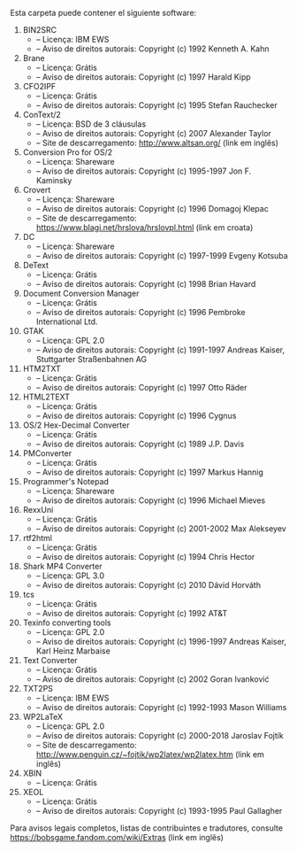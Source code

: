 ﻿Esta carpeta puede contener el siguiente software:

1. BIN2SRC
   - – Licença: IBM EWS
   - – Aviso de direitos autorais: Copyright (c) 1992 Kenneth A. Kahn
2. Brane
   - – Licença: Grátis
   - – Aviso de direitos autorais: Copyright (c) 1997 Harald Kipp
3. CFO2IPF
   - – Licença: Grátis
   - – Aviso de direitos autorais: Copyright (c) 1995 Stefan Rauchecker
4. ConText/2
   - – Licença: BSD de 3 cláusulas
   - – Aviso de direitos autorais: Copyright (c) 2007 Alexander Taylor
   - – Site de descarregamento: http://www.altsan.org/ (link em inglês)
5. Conversion Pro for OS/2
   - – Licença: Shareware
   - – Aviso de direitos autorais: Copyright (c) 1995-1997 Jon F. Kaminsky
6. Crovert
   - – Licença: Shareware
   - – Aviso de direitos autorais: Copyright (c) 1996 Domagoj Klepac
   - – Site de descarregamento: https://www.blagi.net/hrslova/hrslovpl.html (link em croata)
7. DC
   - – Licença: Shareware
   - – Aviso de direitos autorais: Copyright (c) 1997-1999 Evgeny Kotsuba
8. DeText
   - – Licença: Grátis
   - – Aviso de direitos autorais: Copyright (c) 1998 Brian Havard
9. Document Conversion Manager
   - – Licença: Grátis
   - – Aviso de direitos autorais: Copyright (c) 1996 Pembroke International Ltd.
10. GTAK
    - – Licença: GPL 2.0
    - – Aviso de direitos autorais: Copyright (c) 1991-1997 Andreas Kaiser, Stuttgarter Straßenbahnen AG
11. HTM2TXT
    - – Licença: Grátis
    - – Aviso de direitos autorais: Copyright (c) 1997 Otto Räder
12. HTML2TEXT
    - – Licença: Grátis
    - – Aviso de direitos autorais: Copyright (c) 1996 Cygnus
13. OS/2 Hex-Decimal Converter
    - – Licença: Grátis
    - – Aviso de direitos autorais: Copyright (c) 1989 J.P. Davis
14. PMConverter
    - – Licença: Grátis
    - – Aviso de direitos autorais: Copyright (c) 1997 Markus Hannig
15. Programmer's Notepad
    - – Licença: Shareware
    - – Aviso de direitos autorais: Copyright (c) 1996 Michael Mieves
16. RexxUni
    - – Licença: Grátis
    - – Aviso de direitos autorais: Copyright (c) 2001-2002 Max Alekseyev
17. rtf2html
    - – Licença: Grátis
    - – Aviso de direitos autorais: Copyright (c) 1994 Chris Hector
18. Shark MP4 Converter
    - – Licença: GPL 3.0
    - – Aviso de direitos autorais: Copyright (c) 2010 Dávid Horváth
19. tcs
    - – Licença: Grátis
    - – Aviso de direitos autorais: Copyright (c) 1992 AT&T
20. Texinfo converting tools
    - – Licença: GPL 2.0
    - – Aviso de direitos autorais: Copyright (c) 1996-1997 Andreas Kaiser, Karl Heinz Marbaise
21. Text Converter
    - – Licença: Grátis
    - – Aviso de direitos autorais: Copyright (c) 2002 Goran Ivanković
22. TXT2PS
    - – Licença: IBM EWS
    - – Aviso de direitos autorais: Copyright (c) 1992-1993 Mason Williams
23. WP2LaTeX
    - – Licença: GPL 2.0
    - – Aviso de direitos autorais: Copyright (c) 2000-2018 Jaroslav Fojtík
    - – Site de descarregamento: http://www.penguin.cz/~fojtik/wp2latex/wp2latex.htm (link em inglês)
24. XBIN
    - – Licença: Grátis
25. XEOL
    - – Licença: Grátis
    - – Aviso de direitos autorais: Copyright (c) 1993-1995 Paul Gallagher

Para avisos legais completos, listas de contribuintes e tradutores, consulte https://bobsgame.fandom.com/wiki/Extras (link em inglês)
